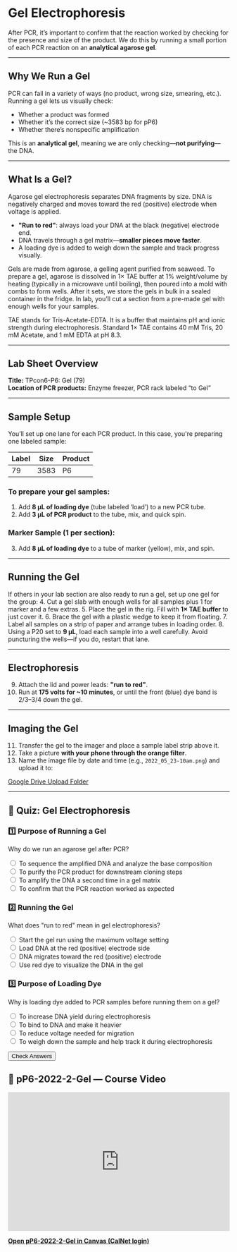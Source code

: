 # Gel Electrophoresis

After PCR, it’s important to confirm that the reaction worked by checking for the presence and size of the product. We do this by running a small portion of each PCR reaction on an **analytical agarose gel**.

---

## Why We Run a Gel

PCR can fail in a variety of ways (no product, wrong size, smearing, etc.). Running a gel lets us visually check:

- Whether a product was formed
- Whether it’s the correct size (~3583 bp for pP6)
- Whether there’s nonspecific amplification

This is an **analytical gel**, meaning we are only checking—**not purifying**—the DNA.

---

## What Is a Gel?

Agarose gel electrophoresis separates DNA fragments by size. DNA is negatively charged and moves toward the red (positive) electrode when voltage is applied.

- **"Run to red"**: always load your DNA at the black (negative) electrode end.
- DNA travels through a gel matrix—**smaller pieces move faster**.
- A loading dye is added to weigh down the sample and track progress visually.

Gels are made from agarose, a gelling agent purified from seaweed. To prepare a gel, agarose is dissolved in 1× TAE buffer at 1% weight/volume by heating (typically in a microwave until boiling), then poured into a mold with combs to form wells. After it sets, we store the gels in bulk in a sealed container in the fridge. In lab, you’ll cut a section from a pre-made gel with enough wells for your samples.

TAE stands for Tris-Acetate-EDTA. It is a buffer that maintains pH and ionic strength during electrophoresis. Standard 1× TAE contains 40 mM Tris, 20 mM Acetate, and 1 mM EDTA at pH 8.3.

---

## Lab Sheet Overview

**Title:** TPcon6-P6: Gel (79)  
**Location of PCR products:** Enzyme freezer, PCR rack labeled “to Gel”

---

## Sample Setup

You’ll set up one lane for each PCR product. In this case, you're preparing one labeled sample:

| Label | Size  | Product |
|-------|-------|---------|
| 79    | 3583  | P6      |

### To prepare your gel samples:
1. Add **8 µL of loading dye** (tube labeled ‘load’) to a new PCR tube.
2. Add **3 µL of PCR product** to the tube, mix, and quick spin.

### Marker Sample (1 per section):
3. Add **8 µL of loading dye** to a tube of marker (yellow), mix, and spin.

---

## Running the Gel

If others in your lab section are also ready to run a gel, set up one gel for the group:
4. Cut a gel slab with enough wells for all samples plus 1 for marker and a few extras.
5. Place the gel in the rig. Fill with **1× TAE buffer** to just cover it.
6. Brace the gel with a plastic wedge to keep it from floating.
7. Label all samples on a strip of paper and arrange tubes in loading order.
8. Using a P20 set to **9 µL**, load each sample into a well carefully. Avoid puncturing the wells—if you do, restart that lane.

---

## Electrophoresis

9. Attach the lid and power leads: **"run to red"**.
10. Run at **175 volts for ~10 minutes**, or until the front (blue) dye band is 2/3–3/4 down the gel.

---

## Imaging the Gel

11. Transfer the gel to the imager and place a sample label strip above it.
12. Take a picture **with your phone through the orange filter**.
13. Name the image file by date and time (e.g., `2022_05_23-10am.png`) and upload it to:

[Google Drive Upload Folder](https://drive.google.com/drive/folders/1zZdfonsY7S_thy-4GPWEr8h3GR3kuvOb?usp=sharing)

---

## 🧪 Quiz: Gel Electrophoresis

<form id="gel_quiz_form">
  <h3>1️⃣ Purpose of Running a Gel</h3>
  <p>Why do we run an agarose gel after PCR?</p>
  <label><input type="radio" name="q1" value="a"> To sequence the amplified DNA and analyze the base composition</label><br>
  <label><input type="radio" name="q1" value="b"> To purify the PCR product for downstream cloning steps</label><br>
  <label><input type="radio" name="q1" value="c"> To amplify the DNA a second time in a gel matrix</label><br>
  <label><input type="radio" name="q1" value="d"> To confirm that the PCR reaction worked as expected</label><br>
  <p id="gel_res_q1"></p>

  <h3>2️⃣ Running the Gel</h3>
  <p>What does "run to red" mean in gel electrophoresis?</p>
  <label><input type="radio" name="q2" value="a"> Start the gel run using the maximum voltage setting</label><br>
  <label><input type="radio" name="q2" value="b"> Load DNA at the red (positive) electrode side</label><br>
  <label><input type="radio" name="q2" value="c"> DNA migrates toward the red (positive) electrode</label><br>
  <label><input type="radio" name="q2" value="d"> Use red dye to visualize the DNA in the gel</label><br>
  <p id="gel_res_q2"></p>

  <h3>3️⃣ Purpose of Loading Dye</h3>
  <p>Why is loading dye added to PCR samples before running them on a gel?</p>
  <label><input type="radio" name="q3" value="a"> To increase DNA yield during electrophoresis</label><br>
  <label><input type="radio" name="q3" value="b"> To bind to DNA and make it heavier</label><br>
  <label><input type="radio" name="q3" value="c"> To reduce voltage needed for migration</label><br>
  <label><input type="radio" name="q3" value="d"> To weigh down the sample and help track it during electrophoresis</label><br>
  <p id="gel_res_q3"></p>

  <button type="button" id="gel_submit_btn">Check Answers</button>
</form>

<script>
  document.getElementById("gel_submit_btn").addEventListener("click", function () {
    const answers = {
      q1: "d",
      q2: "c",
      q3: "d"
    };
    ["q1", "q2", "q3"].forEach(function (q) {
      const selected = document.querySelector(`input[name="${q}"]:checked`);
      const result = document.getElementById(`gel_res_${q}`);
      if (selected && selected.value === answers[q]) {
        result.innerHTML = "✅ Correct!";
        if (typeof progressManager !== "undefined") {
          progressManager.addCompletion(`gel_${q}`, "correct");
        }
      } else {
        result.innerHTML = "❌ Try again.";
      }
    });
  });
</script>

## 🎥 pP6-2022-2-Gel — Course Video

<div style="margin-bottom: 1em;">
  <iframe
    width="560"
    height="315"
    src="https://kaf.berkeley.edu/embed/secure/iframe/entryId/1_74krdpcx?iframeembed=true&autoplay=false"
    frameborder="0"
    allowfullscreen
    style="max-width: 100%;">
  </iframe>
</div>

<p><a href="https://bcourses.berkeley.edu/courses/1548791/external_tools/90481" target="_blank" rel="noopener"><strong>Open pP6-2022-2-Gel in Canvas (CalNet login)</strong></a></p>
